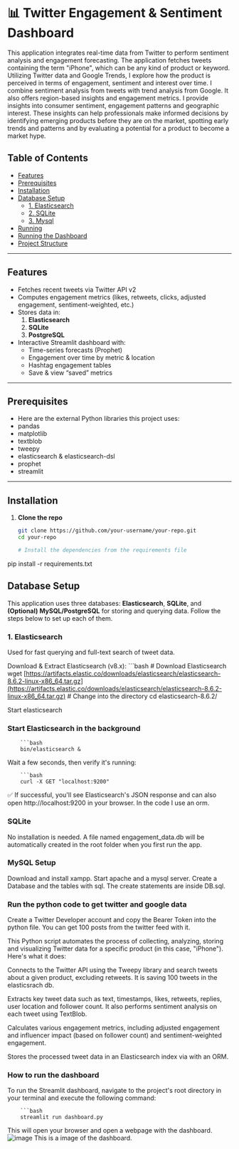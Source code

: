 # 📊 Twitter Engagement & Sentiment Dashboard

This application integrates real-time data from Twitter to perform sentiment analysis and engagement forecasting. The application fetches tweets containing the term "iPhone", which can be any kind of product or keyword. Utilizing Twitter data and Google Trends, I explore how the product is perceived in terms of engagement, sentiment and interest over time. I combine sentiment analysis from tweets with trend analysis from Google. It also offers region-based insights and engagement metrics. I provide insights into consumer sentiment, engagement patterns and geographic interest. These insights can help professionals make informed decisions by identifying emerging products before they are on the market, spotting early trends and patterns and by evaluating a potential for a product to become a market hype. 

## Table of Contents

- [Features](#features)  
- [Prerequisites](#prerequisites)  
- [Installation](#installation)  
- [Database Setup](#database-setup)  
  - [1. Elasticsearch](#1-elasticsearch)  
  - [2. SQLite](#2-sqlite)  
  - [3. Mysql](#3mysql)  
- [Running](#running)  
- [Running the Dashboard](#running-the-dashboard)  
- [Project Structure](#project-structure)  


---

## Features

- Fetches recent tweets via Twitter API v2  
- Computes engagement metrics (likes, retweets, clicks, adjusted engagement, sentiment-weighted, etc.)  
- Stores data in:
  1. **Elasticsearch** 
  2. **SQLite** 
  3. **PostgreSQL** 
- Interactive Streamlit dashboard with:
  - Time-series forecasts (Prophet)
  - Engagement over time by metric & location
  - Hashtag engagement tables
  - Save & view “saved” metrics

---

## Prerequisites


- Here are the external Python libraries this project uses:
- pandas
- matplotlib
- textblob
- tweepy
- elasticsearch & elasticsearch-dsl
- prophet
- streamlit
---

## Installation

1. **Clone the repo**  
   ```bash
   git clone https://github.com/your-username/your-repo.git
   cd your-repo

   # Install the dependencies from the requirements file
pip install -r requirements.txt


## Database Setup

This application uses three databases: **Elasticsearch**, **SQLite**, and **(Optional) MySQL/PostgreSQL** for storing and querying data. Follow the steps below to set up each of them.



### 1. Elasticsearch
Used for fast querying and full-text search of tweet data.

Download & Extract Elasticsearch (v8.x):
      ```bash
      # Download Elasticsearch
      wget [https://artifacts.elastic.co/downloads/elasticsearch/elasticsearch-8.6.2-linux-x86_64.tar.gz](https://artifacts.elastic.co/downloads/elasticsearch/elasticsearch-8.6.2-linux-x86_64.tar.gz)
      # Change into the directory
      cd elasticsearch-8.6.2/

Start elasticsearch

### Start Elasticsearch in the background
        ```bash
        bin/elasticsearch &

Wait a few seconds, then verify it's running:

        ```bash
        curl -X GET "localhost:9200"
        
✅ If successful, you'll see Elasticsearch's JSON response and can also open http://localhost:9200 in your browser. In the code I use an orm.


### SQLite
No installation is needed. A file named engagement_data.db will be automatically created in the root folder when you first run the app.

### MySQL Setup 
Download and install xampp. Start apache and a mysql server.
Create a Database and the tables with sql. The create statements are inside DB.sql.

### Run the python code to get twitter and google data

Create a Twitter Developer account and copy the Bearer Token into the python file. You can get 100 posts from the twitter feed with it.

This Python script automates the process of collecting, analyzing, storing and visualizing Twitter data for a specific product (in this case, "iPhone"). Here's what it does:

Connects to the Twitter API using the Tweepy library and search tweets about a given product, excluding retweets. It is saving 100 tweets in the elasticsrach db.

Extracts key tweet data such as text, timestamps, likes, retweets, replies, user location and follower count. It also performs sentiment analysis on each tweet using TextBlob.

Calculates various engagement metrics, including adjusted engagement and influencer impact (based on follower count) and sentiment-weighted engagement.

Stores the processed tweet data in an Elasticsearch index via with an ORM.



### How to run the dashboard

To run the Streamlit dashboard, navigate to the project's root directory in your terminal and execute the following command:

        ```bash
        streamlit run dashboard.py

This will open your browser and open a webpage with the dashboard.
![image](https://github.com/user-attachments/assets/1777210c-79a5-4032-a229-8c9669b172cf)
This is a image of the dashboard.
